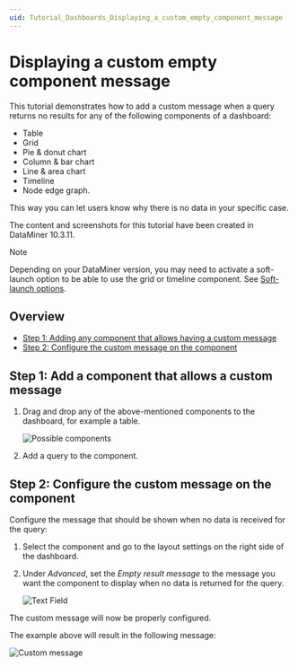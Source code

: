 ```yaml
---
uid: Tutorial_Dashboards_Displaying_a_custom_empty_component_message
---
```


# Displaying a custom empty component message

This tutorial demonstrates how to add a custom message when a query returns no results for any of the following components of a dashboard:

- Table
- Grid
- Pie & donut chart
- Column & bar chart
- Line & area chart
- Timeline
- Node edge graph.

This way you can let users know why there is no data in your specific case.

The content and screenshots for this tutorial have been created in DataMiner 10.3.11.

> [!NOTE]
> Depending on your DataMiner version, you may need to activate a soft-launch option to be able to use the grid or timeline component. See [Soft-launch options](xref:SoftLaunchOptions).

## Overview

- [Step 1: Adding any component that allows having a custom message](#step-1-add-a-component-that-allows-a-custom-message)
- [Step 2: Configure the custom message on the component](#step-2-configure-the-custom-message-on-the-component)

## Step 1: Add a component that allows a custom message

1. Drag and drop any of the above-mentioned components to the dashboard, for example a table.

   ![Possible components](~/user-guide/images/PossibleComponents.png)

1. Add a query to the component.

## Step 2: Configure the custom message on the component

Configure the message that should be shown when no data is received for the query:

1. Select the component and go to the layout settings on the right side of the dashboard.

1. Under *Advanced*, set the *Empty result message* to the message you want the component to display when no data is returned for the query.

   ![Text Field](~/user-guide/images/TextField.png)

The custom message will now be properly configured.

The example above will result in the following message:

![Custom message](~/user-guide/images/CustomMessage.png)
